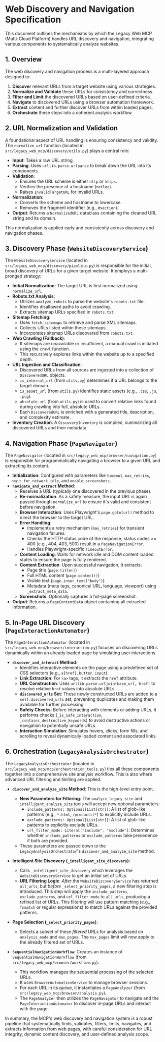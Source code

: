 # Web Discovery and Navigation Specification

This document outlines the mechanisms by which the Legacy Web MCP (Multi-Cloud Platform) handles URL discovery and navigation, integrating various components to systematically analyze websites.

## 1. Overview

The web discovery and navigation process is a multi-layered approach designed to:
1.  **Discover** relevant URLs from a target website using various strategies.
2.  **Normalize and Validate** these URLs for consistency and correctness.
3.  **Filter and Limit** the discovered URLs based on user-defined criteria.
4.  **Navigate** to discovered URLs using a browser automation framework.
5.  **Extract** content and further discover URLs from within loaded pages.
6.  **Orchestrate** these steps into a coherent analysis workflow.

## 2. URL Normalization and Validation

A foundational aspect of URL handling is ensuring consistency and validity. The `normalize_url` function (located in `src/legacy_web_mcp/discovery/utils.py`) plays a central role:

*   **Input**: Takes a raw URL string.
*   **Parsing**: Uses `urllib.parse.urlparse` to break down the URL into its components.
*   **Validation**:
    *   Ensures the URL scheme is either `http` or `https`.
    *   Verifies the presence of a hostname (`netloc`).
    *   Raises `InvalidTargetURL` for invalid URLs.
*   **Normalization**:
    *   Converts the scheme and hostname to lowercase.
    *   Removes the fragment identifier (e.g., `#section`).
*   **Output**: Returns a `NormalizedURL` dataclass containing the cleaned URL string and its domain.

This normalization is applied early and consistently across discovery and navigation phases.

## 3. Discovery Phase (`WebsiteDiscoveryService`)

The `WebsiteDiscoveryService` (located in `src/legacy_web_mcp/discovery/pipeline.py`) is responsible for the initial, broad discovery of URLs for a given target website. It employs a multi-pronged strategy:

*   **Initial Normalization**: The target URL is first normalized using `normalize_url`.
*   **Robots.txt Analysis**:
    *   Utilizes `analyze_robots` to parse the website's `robots.txt` file.
    *   Identifies disallowed paths to avoid crawling.
    *   Extracts sitemap URLs specified in `robots.txt`.
*   **Sitemap Fetching**:
    *   Uses `fetch_sitemaps` to retrieve and parse XML sitemaps.
    *   Collects URLs listed within these sitemaps.
    *   Incorporates sitemap URLs discovered from `robots.txt`.
*   **Web Crawling (Fallback)**:
    *   If sitemaps are unavailable or insufficient, a manual crawl is initiated using the `crawl` function.
    *   This recursively explores links within the website up to a specified depth.
*   **URL Ingestion and Classification**:
    *   Discovered URLs from all sources are ingested into a collection of `DiscoveredURL` objects.
    *   `is_internal_url` (from `utils.py`) determines if a URL belongs to the target domain.
    *   `is_asset_url` (from `utils.py`) identifies static assets (e.g., `.css`, `.js`, `.png`).
    *   `absolute_url` (from `utils.py`) is used to convert relative links found during crawling into full, absolute URLs.
    *   Each `DiscoveredURL` is enriched with a generated title, description, and complexity estimate.
*   **Inventory Creation**: A `DiscoveryInventory` is compiled, summarizing all discovered URLs and their metadata.

## 4. Navigation Phase (`PageNavigator`)

The `PageNavigator` (located in `src/legacy_web_mcp/browser/navigation.py`) is responsible for programmatically navigating a browser to a given URL and extracting its content.

*   **Initialization**: Configured with parameters like `timeout`, `max_retries`, `wait_for_network_idle`, and `enable_screenshots`.
*   **`navigate_and_extract` Method**:
    *   Receives a URL (typically one discovered in the previous phase).
    *   **Re-normalization**: As a safety measure, the input URL is again passed through `normalize_url` to ensure it's valid and consistent before navigation.
    *   **Browser Interaction**: Uses Playwright's `page.goto(url)` method to direct the browser to the target URL.
    *   **Error Handling**:
        *   Implements a retry mechanism (`max_retries`) for transient navigation failures.
        *   Checks the HTTP status code of the response; status codes >= 400 (e.g., 404, 403, 500) result in a `PageNavigationError`.
        *   Handles Playwright-specific `TimeoutError`.
    *   **Content Loading**: Waits for network idle and DOM content loaded states to ensure the page is fully rendered.
    *   **Content Extraction**: Upon successful navigation, it extracts:
        *   Page title (`page.title()`)
        *   Full HTML content (`page.content()`)
        *   Visible text (`page.inner_text("body")`)
        *   Metadata (meta tags, canonical URL, language, viewport) using `_extract_meta_data`.
    *   **Screenshots**: Optionally captures a full-page screenshot.
*   **Output**: Returns a `PageContentData` object containing all extracted information.

## 5. In-Page URL Discovery (`PageInteractionAutomator`)

The `PageInteractionAutomator` (located in `src/legacy_web_mcp/browser/interaction.py`) focuses on discovering URLs dynamically within an already loaded page by simulating user interactions.

*   **`discover_and_interact` Method**:
    *   Identifies interactive elements on the page using a predefined set of CSS selectors (e.g., `a[href]`, `button`, `input`).
    *   **Link Extraction**: For `<a>` tags, it extracts the `href` attribute.
    *   **URL Construction**: Uses `urllib.parse.urljoin(base_url, href)` to resolve relative `href` values into absolute URLs.
    *   **`discovered_urls` Set**: These newly constructed URLs are added to a `self.discovered_urls` set, preventing duplicates and making them available for further processing.
    *   **Safety Checks**: Before interacting with elements or adding URLs, it performs checks (`_is_safe_interaction`, `_contains_destructive_keywords`) to avoid destructive actions or navigation to potentially unsafe URLs.
    *   **Interaction Simulation**: Simulates hovers, clicks, form fills, and scrolling to reveal dynamically loaded content and associated links.

## 6. Orchestration (`LegacyAnalysisOrchestrator`)

The `LegacyAnalysisOrchestrator` (located in `src/legacy_web_mcp/mcp/orchestration_tools.py`) ties all these components together into a comprehensive site analysis workflow. This is also where advanced URL filtering and limiting are applied.

*   **`discover_and_analyze_site` Method**: This is the high-level entry point.
    *   **New Parameters for Filtering**: The `analyze_legacy_site` and `intelligent_analyze_site` tools will accept new optional parameters:
        *   `include_patterns: Optional[List[str]]`: A list of glob-like patterns (e.g., `*.html`, `/products/*`) to explicitly include URLs.
        *   `exclude_patterns: Optional[List[str]]`: A list of glob-like patterns to explicitly exclude URLs.
        *   `url_filter_mode: Literal["include", "exclude"]`: Determines whether `include_patterns` or `exclude_patterns` take precedence if both are provided.
    *   These parameters are passed down to the `LegacyAnalysisOrchestrator`'s `discover_and_analyze_site` method.

*   **Intelligent Site Discovery (`_intelligent_site_discovery`)**:
    *   Calls `_intelligent_site_discovery` which leverages the `WebsiteDiscoveryService` to get an initial set of URLs.
    *   **URL Filtering Logic**: *After* the `WebsiteDiscoveryService` has returned `all_urls`, but *before* `_select_priority_pages`, a new filtering step is introduced. This step will apply the `include_patterns`, `exclude_patterns`, and `url_filter_mode` to `all_urls`, producing a refined list of URLs. This filtering will use pattern matching (e.g., `fnmatch` or regular expressions) to match URLs against the provided patterns.

*   **Page Selection (`_select_priority_pages`)**:
    *   Selects a subset of these *filtered* URLs for analysis based on `analysis_mode` and `max_pages`. The `max_pages` limit will now apply to the already filtered set of URLs.

*   **`SequentialNavigationWorkflow`**: Creates an instance of `SequentialNavigationWorkflow` (from `src/legacy_web_mcp/browser/workflow.py`).
    *   This workflow manages the sequential processing of the selected URLs.
    *   It uses `BrowserAutomationService` to manage browser sessions.
    *   For each URL in its queue, it instantiates a `PageAnalyzer` (from `src/legacy_web_mcp/browser/analysis.py`).
    *   The `PageAnalyzer` then utilizes the `PageNavigator` to navigate and the `PageInteractionAutomator` to discover in-page URLs and interact with the page.

In summary, the MCP's web discovery and navigation system is a robust pipeline that systematically finds, validates, filters, limits, navigates, and extracts information from web pages, with careful consideration for URL integrity, dynamic content discovery, and user-defined analysis scope.